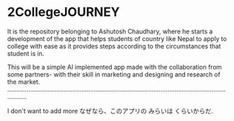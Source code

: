# 2CollegeJOURNEY
It is the repository belonging to Ashutosh Chaudhary, where he starts a development of the app that helps students of country 
like Nepal to apply to college with ease as it provides steps according to the circumstances that student is in.

This will be a simple AI implemented app made with the collaboration from some partners- with their skill in marketing and designing and 
research of the market.
.......................................................................................................................................

I don't want to add more なぜなら、このアプリの みらいは くらいからだ.
